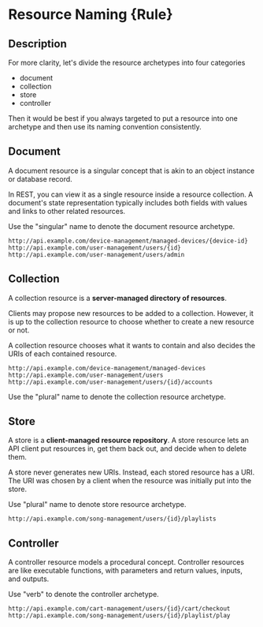 # Resource Naming {Rule}

## Description

For more clarity, let's divide the resource archetypes into four categories

- document
- collection
- store
- controller

Then it would be best if you always targeted to put a resource into one archetype and then use its naming convention consistently.

## Document

A document resource is a singular concept that is akin to an object instance or database record.

In REST, you can view it as a single resource inside a resource collection. A document's state representation typically includes both fields with values and links to other related resources.

Use the "singular" name to denote the document resource archetype.

```text
http://api.example.com/device-management/managed-devices/{device-id}
http://api.example.com/user-management/users/{id}
http://api.example.com/user-management/users/admin
```

## Collection

A collection resource is a **server-managed directory of resources**.

Clients may propose new resources to be added to a collection. However, it is up to the collection resource to choose whether to create a new resource or not.

A collection resource chooses what it wants to contain and also decides the URIs of each contained resource.

```text
http://api.example.com/device-management/managed-devices
http://api.example.com/user-management/users
http://api.example.com/user-management/users/{id}/accounts
```

Use the "plural" name to denote the collection resource archetype.

## Store

A store is a **client-managed resource repository**. A store resource lets an API client put resources in, get them back out, and decide when to delete them.

A store never generates new URIs. Instead, each stored resource has a URI. The URI was chosen by a client when the resource was initially put into the store.

Use "plural" name to denote store resource archetype.

```text
http://api.example.com/song-management/users/{id}/playlists
```

## Controller

A controller resource models a procedural concept. Controller resources are like executable functions, with parameters and return values, inputs, and outputs.

Use "verb" to denote the controller archetype.

```text
http://api.example.com/cart-management/users/{id}/cart/checkout
http://api.example.com/song-management/users/{id}/playlist/play
```
